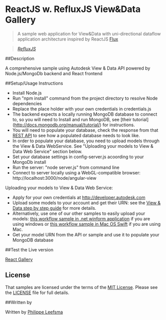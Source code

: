 # ReactJS w. RefluxJS View&Data Gallery

> A sample web application for View&Data with uni-directional dataflow application architecture inspired by ReactJS [Flux](http://facebook.github.io/react/blog/2014/05/06/flux.html)

> _[RefluxJS](https://github.com/spoike/refluxjs)_

##Description


A comprehensive sample using Autodesk View & Data API powered by Node.js/MongoDb backend and React frontend

##Setup/Usage Instructions


* Install Node.js
* Run "npm install" command from the project directory to resolve Node dependencies
* Replace the place holder with your own credentials in credentials.js
* The backend expects a locally running MongoDB database to connect to, so you will need to Install and run MongoDB, see [their tutorial] (http://docs.mongodb.org/manual/tutorial/) for instructions.
* You will need to populate your database, check the response from that [REST API](http://viewer.autodesk.io/node/angular-view/api/models) to see how a populated database needs to look like.
* In order to populate your database, you need to upload models through the View & Data WebService. See "Uploading your models to View & Data Web Service" section below.
* Set your database settings in config-server.js acoording to your MongoDb install
* Run the server: "node server.js" from command line
* Connect to server locally using a WebGL-compatible browser: http://localhost:3000/node/angular-view

Uploading your models to View & Data Web Service:

* Apply for your own credentials at http://developer.autodesk.com
* Upload some models to your account and get their URN: see the [View & Data step by step guide](https://developer.autodesk.com/api/view-and-data-api/) for more details.
* Alternatively, use one of our other samples to easily upload your models: [this workflow sample in .net winform application](https://github.com/Developer-Autodesk/workflow-dotnet-winform-view.and.data.api/) if you are using windows or [this workflow sample in Mac OS Swift](https://github.com/Developer-Autodesk/workflow-macos-swift-view.and.data.api) if you are using Mac.
* Get your model URN from the API or sample and use it to populate your MongoDB database

##Test the Live version

[React Gallery](http://viewer.autodesk.io/node/react-gallery/#/home)


## License

That samples are licensed under the terms of the [MIT License](http://opensource.org/licenses/MIT). Please see the [LICENSE](LICENSE) file for full details.


##Written by

Written by [Philippe Leefsma](http://adndevblog.typepad.com/cloud_and_mobile/philippe-leefsma.html)
